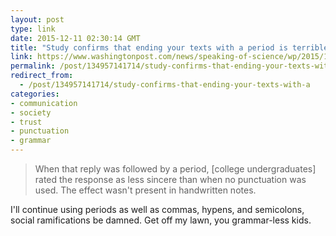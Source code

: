 ```yaml
---
layout: post
type: link
date: 2015-12-11 02:30:14 GMT
title: "Study confirms that ending your texts with a period is terrible"
link: https://www.washingtonpost.com/news/speaking-of-science/wp/2015/12/08/study-confirms-that-ending-your-texts-with-a-period-is-terrible/
permalink: /post/134957141714/study-confirms-that-ending-your-texts-with-a
redirect_from: 
  - /post/134957141714/study-confirms-that-ending-your-texts-with-a
categories:
- communication
- society
- trust
- punctuation
- grammar
---
```


<p><blockquote>When that reply was followed by a period, [college undergraduates] rated the response as less sincere than when no punctuation was used. The effect wasn't present in handwritten notes.</blockquote>
<p>I'll continue using periods as well as commas, hypens, and semicolons, social ramifications be damned. Get off my lawn, you grammar-less kids.</p></p>
